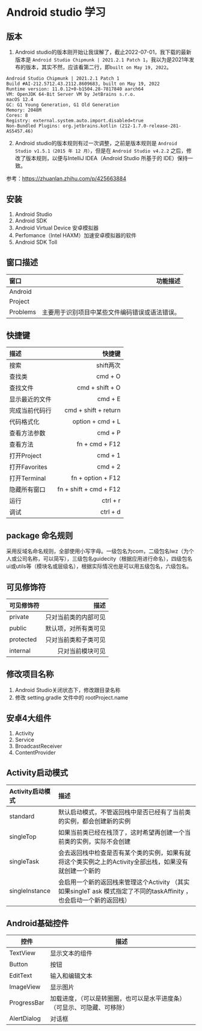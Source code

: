 # Android studio 学习

## 版本

1. Android studio的版本刚开始让我误解了，截止2022-07-01，我下载的最新版本是 `Android Studio Chipmunk | 2021.2.1 Patch 1`，我以为是2021年发布的版本，其实不然，应该看第二行，即`built on May 19, 2022`。


```
Android Studio Chipmunk | 2021.2.1 Patch 1
Build #AI-212.5712.43.2112.8609683, built on May 19, 2022
Runtime version: 11.0.12+0-b1504.28-7817840 aarch64
VM: OpenJDK 64-Bit Server VM by JetBrains s.r.o.
macOS 12.4
GC: G1 Young Generation, G1 Old Generation
Memory: 2048M
Cores: 8
Registry: external.system.auto.import.disabled=true
Non-Bundled Plugins: org.jetbrains.kotlin (212-1.7.0-release-281-AS5457.46)
```

2. Android studio的版本规则有过一次调整，之前是版本规则是 `Android Studio v1.5.1（2015 年 12 月）`，但是在 `Android Studio v4.2.2` 之后，修改了版本规则，以便与IntelliJ IDEA（Android Studio 所基于的 IDE）保持一致。


参考：https://zhuanlan.zhihu.com/p/425663884


## 安装

1. Android Studio
2. Android SDK
3. Android Virtual Device	安卓模拟器
4. Perfomance（Intel HAXM）加速安卓模拟器的软件
5. Android SDK Toll


## 窗口描述

| 窗口      |    功能描述 | 
| :-------- | --------:|
| Android | |
| Project | |
| Problems| 主要用于识别项目中某些文件编码错误或语法错误。|


## 快捷键

| 描述       |    快捷键 | 
| :-------- | --------:|  
| 搜索 | shift两次 |  
| 查找类 |  cmd + O |  
| 查找文件 | cmd + shift + O | 
| 显示最近的文件 | cmd + E | 
| 完成当前代码行 | cmd + shift + return | 
| 代码格式化 |	option + cmd + L | 
| 查看方法参数 | cmd + P |
| 查看方法 | fn + cmd + F12 | 
| 打开Project | cmd + 1 |
| 打开Favorites | cmd + 2 |
| 打开Terminal | fn + option + F12 |
| 隐藏所有窗口 | fn + shift + cmd + F12 |
| 运行 | ctrl + r |
| 调试 | ctrl + d |

## package 命名规则
采用反域名命名规则，全部使用小写字母。一级包名为com，二级包名lwz（为个人或公司名称，可以简写），三级包名guidecity（根据应用进行命名），四级包名ui或utils等（模块名或层级名），根据实际情况也是可以用五级包名，六级包名。

## 可见修饰符
| 可见修饰符       |    描述 | 
| :-------- | --------:|  
| private | 只对当前类的内部可见 |  
| public |  默认项，对所有类可见 |  
| protected | 只对当前类和子类可见 | 
| internal | 只对当前模块可见 | 

## 修改项目名称
1. Android Studio关闭状态下，修改跟目录名称
2. 修改 setting.gradle 文件中的 rootProject.name

## 安卓4大组件
1. Activity
2. Service
3. BroadcastReceiver
4. ContentProvider


## Activity启动模式
| Activity启动模式       |    描述 | 
| :-------- | :--------|  
| standard | 默认启动模式，不管返回栈中是否已经有了当前类的实例，都会创建新的实例 |  
| singleTop |  如果当前类已经在栈顶了，这时希望再创建一个当前类的实例，实际不会创建 |  
| singleTask | 会去返回栈中检查是否有某个类的实例，如果有就将这个类实例之上的Activity全部出栈，如果没有就创建一个新的 | 
| singleInstance | 会启用一个新的返回栈来管理这个Activity （其实如果singleT ask 模式指定了不同的taskAffinity ，也会启动一个新的返回栈）| 


## Android基础控件

| 控件 | 描述 |
| --- | --- |
| TextView | 显示文本的组件 | 
| Button | 按钮 | 
| EditText | 输入和编辑文本 | 
| ImageView | 显示图片 | 
| ProgressBar | 加载进度，（可以是转圈圈，也可以是水平进度条）（可显示、可隐藏、可移除） |
| AlertDialog | 对话框 |

